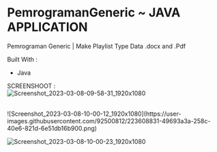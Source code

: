 # PemrogramanGeneric ~ JAVA APPLICATION
Pemrograman Generic | Make Playlist Type Data .docx and .Pdf


Built With :
- Java


SCREENSHOOT : 
<br>
![Screenshot_2023-03-08-09-58-31_1920x1080](https://user-images.githubusercontent.com/92500812/223608837-8b1cc458-dda0-4caa-a241-9f7f25f74d46.png)

<br>
![Screenshot_2023-03-08-10-00-12_1920x1080](https://user-images.githubusercontent.com/92500812/223608831-49693a3a-258c-40e6-821d-6e51db16b900.png)

<br>

![Screenshot_2023-03-08-10-00-23_1920x1080](https://user-images.githubusercontent.com/92500812/223608827-842ce750-8159-4f87-b461-d162f2b0133f.png)
<br>
